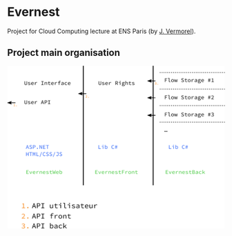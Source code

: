 Evernest
========

Project for Cloud Computing lecture at ENS Paris (by [J. Vermorel](http://vermorel.com/)).

Project main organisation
-------------------------

![Project organisation](https://raw.githubusercontent.com/Evernest/Evernest/master/doc/table.png)
